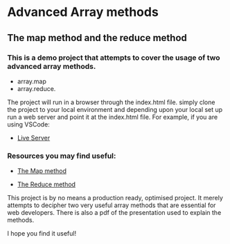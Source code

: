 # Advanced Array methods

## The map method and the reduce method

### This is a demo project that attempts to cover the usage of two advanced array methods.

- array.map
- array.reduce.

The project will run in a browser through the index.html file.
simply clone the project to your local environment and depending upon your local set up
run a web server and point it at the index.html file.
For example, if you are using VSCode:

- [Live Server](https://marketplace.visualstudio.com/items?itemName=ritwickdey.LiveServer)

### Resources you may find useful:

- [The Map method](https://developer.mozilla.org/en-US/docs/Web/JavaScript/Reference/Global_Objects/Array/map)

- [The Reduce method](https://developer.mozilla.org/en-US/docs/Web/JavaScript/Reference/Global_Objects/Array/reduce)

This project is by no means a production ready, optimised project. It merely attempts to decipher two very useful
array methods that are essential for web developers. There is also a pdf of the presentation used to explain the methods.

I hope you find it useful!
